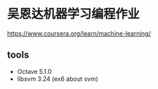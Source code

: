 # 吴恩达机器学习编程作业

https://www.coursera.org/learn/machine-learning/

## tools

- Octave 5.1.0
- libsvm 3.24 (ex6 about svm)
